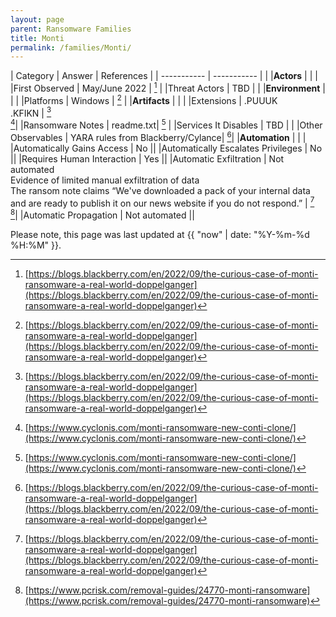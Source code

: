 ```yaml
---
layout: page
parent: Ransomware Families
title: Monti
permalink: /families/Monti/
---
```


| Category | Answer | References | 
| ----------- | ----------- | | 
|**Actors** | | |
|First Observed | May/June 2022 | [^1] |
|Threat Actors | TBD | |
|**Environment** | | |
|Platforms | Windows | [^1] |
|**Artifacts** | | |
|Extensions | .PUUUK<br>.KFIKN | [^1]<br>[^2]|
|Ransomware Notes | readme.txt| [^2] |
|Services It Disables | TBD | |
|Other Observables | YARA rules from Blackberry/Cylance| [^1]|
|**Automation** | | |
|Automatically Gains Access | No ||
|Automatically Escalates Privileges | No ||
|Requires Human Interaction | Yes ||
|Automatic Exfiltration | Not automated<br>Evidence of limited manual exfiltration of data<br>The ransom note claims “We've downloaded a pack of your internal data and are ready to publish it on our news website if you do not respond.”  | [^1]<br>[^4]|
|Automatic Propagation | Not automated ||


[^1]: [https://blogs.blackberry.com/en/2022/09/the-curious-case-of-monti-ransomware-a-real-world-doppelganger](https://blogs.blackberry.com/en/2022/09/the-curious-case-of-monti-ransomware-a-real-world-doppelganger)
[^2]: [https://www.cyclonis.com/monti-ransomware-new-conti-clone/](https://www.cyclonis.com/monti-ransomware-new-conti-clone/)
[^3]: [https://www.hivepro.com/monti-ransomware-infiltrates-networks-via-the-well-known-log4shell/](https://www.hivepro.com/monti-ransomware-infiltrates-networks-via-the-well-known-log4shell/)
[^4]: [https://www.pcrisk.com/removal-guides/24770-monti-ransomware](https://www.pcrisk.com/removal-guides/24770-monti-ransomware)


Please note, this page was last updated at {{ "now" | date: "%Y-%m-%d %H:%M" }}.
